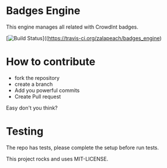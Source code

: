 # Badges Engine

This engine manages all related with CrowdInt badges.

[![Build
Status](https://travis-ci.org/zalapeach/badges_engine.svg?branch=master)]((https://travis-ci.org/zalapeach/badges_engine)

# How to contribute

* fork the repository
* create a branch
* Add you powerful commits
* Create Pull request

Easy don't you think?

# Testing

The repo has tests, please complete the setup before run tests.

This project rocks and uses MIT-LICENSE.
